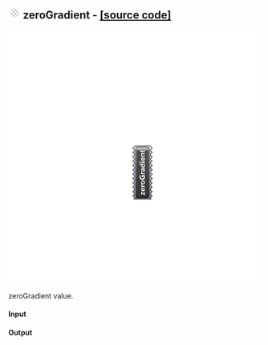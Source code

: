 ## ![](../../Images/Icons/zeroGradient.png) zeroGradient - [[source code]](https://github.com/Eddy3D-Dev/Eddy3D/tree/dev/zeroGradient.cs)

![](../../Images/Components/zeroGradient.png)

zeroGradient value.

#### Input

#### Output